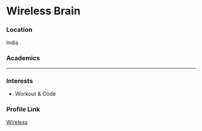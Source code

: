 # Wireless Brain

### Location

India

### Academics
---

### Interests

- Workout & Code


### Profile Link

[Wireless](https://github.com/wirelesswithbrain)
